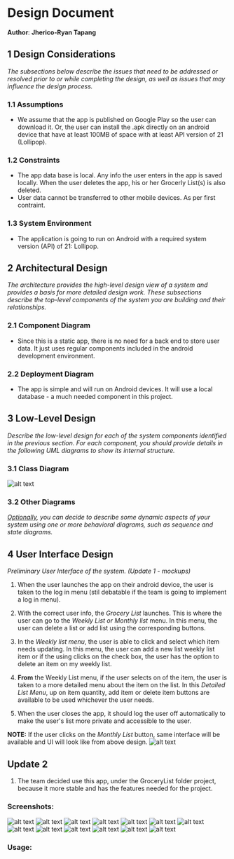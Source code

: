 # Design Document

**Author**: **Jherico-Ryan Tapang**

## 1 Design Considerations

*The subsections below describe the issues that need to be addressed or resolved prior to or while completing the design, as well as issues that may influence the design process.*

### 1.1 Assumptions

- We assume that the app is published on Google Play so the user can download it.  Or, the user can install the .apk directly on an android device that have at least 100MB of space with at least API version of 21 (Lollipop).   

### 1.2 Constraints

- The app data base is local.  Any info the user enters in the app is saved locally.  When the user deletes the app, his or her Grocerly List(s) is also deleted.
- User data cannot be transferred to other mobile devices. As per first contraint.

### 1.3 System Environment

- The application is going to run on Android with a required system version (API) of 21: Lollipop.

## 2 Architectural Design

*The architecture provides the high-level design view of a system and provides a basis for more detailed design work. These subsections describe the top-level components of the system you are building and their relationships.*

### 2.1 Component Diagram

- Since this is a static app, there is no need for a back end to store user data.  It just uses regular components included in the android development environment.  

### 2.2 Deployment Diagram

- The app is simple and will run on Android devices.  It will use a local database - a much needed component in this project.  

## 3 Low-Level Design

*Describe the low-level design for each of the system components identified in the previous section. For each component, you should provide details in the following UML diagrams to show its internal structure.*

### 3.1 Class Diagram
![alt text](https://i.imgur.com/qrFEjjv.jpg)

### 3.2 Other Diagrams

*<u>Optionally</u>, you can decide to describe some dynamic aspects of your system using one or more behavioral diagrams, such as sequence and state diagrams.*

## 4 User Interface Design
*Preliminary User Interface of the system.  (Update 1 - mockups)*

1. When the user launches the app on their android device, the user is taken to the log in menu (stil debatable if the team is going to implement a log in menu).  

2. With the correct user info, the *Grocery List* launches.  This is where the user can go to the *Weekly List or Monthly list* menu. In this menu, the user can delete a list or add list using the corresponding buttons. 

3. In the *Weekly list menu*, the user is able to click and select which item needs updating.  In this menu, the user can add a new list weekly list item or if the using clicks on the check box, the user has the option to delete an item on my weekly list.

4. **From** the Weekly List menu, if the user selects on of the item, the user is taken to a more detailed menu about the item on the list.  In this *Detailed List Menu*, up on item quantity, add item or delete item buttons are available to be used whichever the user needs.

5.  When the user closes the app, it should log the user off automatically to make the user's list more private and accessible to the user.  

**NOTE:**  If the user clicks on the *Monthly List* button, same interface will be available and UI will look like from above design. 
![alt text](https://i.imgur.com/88sRaem.png)

## Update 2

1.  The team decided use this app, under the GroceryList folder project, because it more stable and has the features needed for the project.

### Screenshots:
![alt text](https://i.imgur.com/sqUJBBh.png)
![alt text](https://i.imgur.com/wioDi9B.png)
![alt text](https://i.imgur.com/sDg3yis.png)
![alt text](https://i.imgur.com/pcoIGxd.png)
![alt text](https://i.imgur.com/4OsPWLH.png)
![alt text](https://i.imgur.com/N4rpPA8.png)
![alt text](https://i.imgur.com/TFvIEeo.png)
![alt text](https://i.imgur.com/uAxS5yS.png)
![alt text](https://i.imgur.com/42A5J5b.png)
![alt text](https://i.imgur.com/zDNl1tX.png)
![alt text](https://i.imgur.com/QD3I4Kw.png)
![alt text](https://i.imgur.com/DxQfb4L.png)
![alt text](https://i.imgur.com/gHJD2Ia.png)

### Usage:




